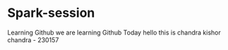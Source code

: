 # Spark-session
Learning Github
we are learning Github Today
hello this is chandra kishor 
chandra - 230157